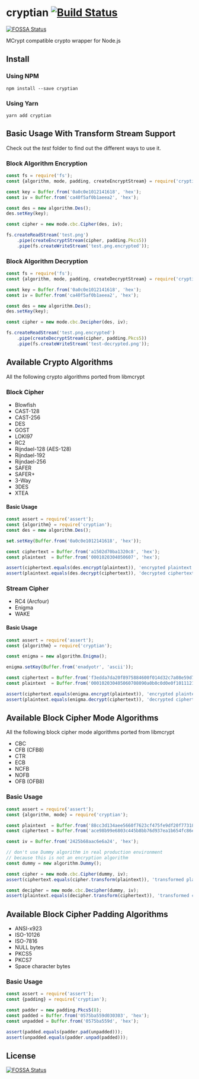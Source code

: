 # cryptian [![Build Status](https://travis-ci.org/tugrul/cryptian.svg)](https://travis-ci.org/tugrul/cryptian)
[![FOSSA Status](https://app.fossa.io/api/projects/git%2Bgithub.com%2Ftugrul%2Fcryptian.svg?type=shield)](https://app.fossa.io/projects/git%2Bgithub.com%2Ftugrul%2Fcryptian?ref=badge_shield)

MCrypt compatible crypto wrapper for Node.js

## Install

### Using NPM

```
npm install --save cryptian
```

### Using Yarn

```
yarn add cryptian
```

## Basic Usage With Transform Stream Support

Check out the *test* folder to find out the different ways to use it.

### Block Algorithm Encryption

```javascript
const fs = require('fs');
const {algorithm, mode, padding, createEncryptStream} = require('cryptian');

const key = Buffer.from('0a0c0e1012141618', 'hex');
const iv = Buffer.from('ca40f5af0b1aeea2', 'hex');

const des = new algorithm.Des();
des.setKey(key);

const cipher = new mode.cbc.Cipher(des, iv);

fs.createReadStream('test.png')
    .pipe(createEncryptStream(cipher, padding.Pkcs5))
    .pipe(fs.createWriteStream('test.png.encrypted'));
```

### Block Algorithm Decryption

```javascript
const fs = require('fs');
const {algorithm, mode, padding, createDecryptStream} = require('cryptian');

const key = Buffer.from('0a0c0e1012141618', 'hex');
const iv = Buffer.from('ca40f5af0b1aeea2', 'hex');

const des = new algorithm.Des();
des.setKey(key);

const cipher = new mode.cbc.Decipher(des, iv);

fs.createReadStream('test.png.encrypted')
    .pipe(createDecryptStream(cipher, padding.Pkcs5))
    .pipe(fs.createWriteStream('test-decrypted.png'));
```


## Available Crypto Algorithms

All the following crypto algorithms ported from libmcrypt

### Block Cipher

* Blowfish
* CAST-128
* CAST-256
* DES
* GOST
* LOKI97
* RC2
* Rijndael-128 (AES-128)
* Rijndael-192
* Rijndael-256
* SAFER
* SAFER+
* 3-Way
* 3DES
* XTEA

#### Basic Usage

```javascript
const assert = require('assert');
const {algorithm} = require('cryptian');
const des = new algorithm.Des();

set.setKey(Buffer.from('0a0c0e1012141618', 'hex'));

const ciphertext = Buffer.from('a1502d70ba1320c8', 'hex');
const plaintext  = Buffer.from('0001020304050607', 'hex');

assert(ciphertext.equals(des.encrypt(plaintext)), 'encrypted plaintext should equal to ciphertext');
assert(plaintext.equals(des.decrypt(ciphertext)), 'decrypted ciphertext should equal to plaintext');
```

### Stream Cipher

* RC4 (Arcfour)
* Enigma
* WAKE

#### Basic Usage

```javascript
const assert = require('assert');
const {algorithm} = require('cryptian');

const enigma = new algorithm.Enigma();

enigma.setKey(Buffer.from('enadyotr', 'ascii'));

const ciphertext = Buffer.from('f3edda7da20f8975884600f014d32c7a08e59d7b', 'hex');
const plaintext  = Buffer.from('000102030405060708090a0b0c0d0e0f10111213', 'hex');

assert(ciphertext.equals(enigma.encrypt(plaintext)), 'encrypted plaintext should equal to ciphertext');
assert(plaintext.equals(enigma.decrypt(ciphertext)), 'decrypted ciphertext should equal to plaintext');
```

## Available Block Cipher Mode Algorithms

All the following block cipher mode algorithms ported from libmcrypt

* CBC
* CFB (CFB8)
* CTR
* ECB
* NCFB
* NOFB
* OFB (OFB8)

### Basic Usage

```javascript
const assert = require('assert');
const {algorithm, mode} = require('cryptian');

const plaintext  = Buffer.from('88cc3d134aee5660f7623cf475fe9df20f773180bd70b0ef2aae00910ba087a1', 'hex');
const ciphertext = Buffer.from('ace98b99e6803c445b8bb76d937ea1b654fc86ed2e0e11597e52867c25ae96f8', 'hex');

const iv = Buffer.from('2425b68aac6e6a24', 'hex');

// don't use Dummy algorithm in real production environment 
// because this is not an encryption algorithm
const dummy = new algorithm.Dummy(); 

const cipher = new mode.cbc.Cipher(dummy, iv);
assert(ciphertext.equals(cipher.transform(plaintext)), 'transformed plaintext should be equal to ciphertext');

const decipher = new mode.cbc.Decipher(dummy, iv);
assert(plaintext.equals(decipher.transform(ciphertext)), 'transformed ciphertext should be equal to plaintext');
```

## Available Block Cipher Padding Algorithms

* ANSI-x923
* ISO-10126
* ISO-7816
* NULL bytes
* PKCS5
* PKCS7
* Space character bytes

### Basic Usage

```javascript
const assert = require('assert');
const {padding} = require('cryptian');

const padder = new padding.Pkcs5(8);
const padded = Buffer.from('0575ba559d030303', 'hex');
const unpadded = Buffer.from('0575ba559d', 'hex');

assert(padded.equals(padder.pad(unpadded)));
assert(unpadded.equals(padder.unpad(padded)));
```





## License
[![FOSSA Status](https://app.fossa.io/api/projects/git%2Bgithub.com%2Ftugrul%2Fcryptian.svg?type=large)](https://app.fossa.io/projects/git%2Bgithub.com%2Ftugrul%2Fcryptian?ref=badge_large)